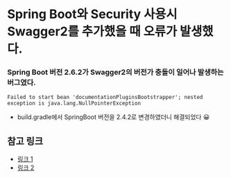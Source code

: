 # Spring Boot와 Security 사용시 Swagger2를 추가했을 때 오류가 발생했다.

### Spring Boot 버전 2.6.2가 Swagger2의 버전가 충돌이 일어나 발생하는 버그였다.

```
Failed to start bean 'documentationPluginsBootstrapper'; nested exception is java.lang.NullPointerException
```

- build.gradle에서 SpringBoot 버전을 2.4.2로 변경하였더니 해결되었다 😀

## 참고 링크

- [링크 1](https://ldne.tistory.com/332)
- [링크 2](https://stackoverflow.com/questions/40241843/failed-to-start-bean-documentationpluginsbootstrapper-in-spring-data-rest)
